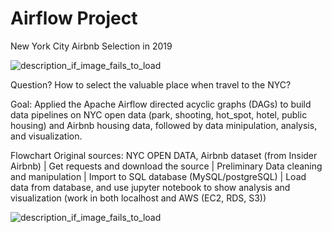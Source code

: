 # Airflow Project

New York City Airbnb Selection in 2019


![description_if_image_fails_to_load](https://github.com/nortonlyr/DataEngineering.Labs.AirflowProject/blob/master/Airflow_project_Updated050520.png)

Question? 
    How to select the valuable place when travel to the NYC?

Goal: 
    Applied the Apache Airflow directed acyclic graphs (DAGs) to build data pipelines on NYC open data (park, shooting, hot_spot, hotel, public housing) and Airbnb housing data, followed by data minipulation, analysis, and visualization.
   

Flowchart
Original sources: NYC OPEN DATA, Airbnb dataset (from Insider Airbnb)
|
Get requests and download the source 
|
Preliminary Data cleaning and manipulation 
|
Import to SQL database (MySQL/postgreSQL)
|
Load data from database, and use jupyter notebook to show analysis and visualization (work in both localhost and AWS (EC2, RDS, S3))
    

![description_if_image_fails_to_load](https://github.com/nortonlyr/DataEngineering.Labs.AirflowProject/blob/master/airflow_flow_chart.png)
